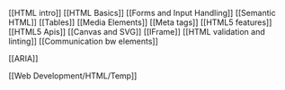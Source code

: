 




[[HTML intro]]
[[HTML Basics]]
[[Forms and Input Handling]]
[[Semantic HTML]]
[[Tables]]
[[Media Elements]]
[[Meta tags]]
[[HTML5 features]]
[[HTML5 Apis]]
[[Canvas and SVG]]
[[IFrame]]
[[HTML validation and linting]]
[[Communication bw elements]]



[[ARIA]]




[[Web Development/HTML/Temp]]




